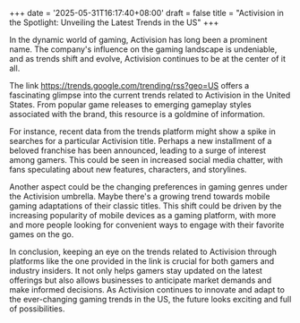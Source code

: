 +++
date = '2025-05-31T16:17:40+08:00'
draft = false
title = "Activision in the Spotlight: Unveiling the Latest Trends in the US"
+++

In the dynamic world of gaming, Activision has long been a prominent name. The company's influence on the gaming landscape is undeniable, and as trends shift and evolve, Activision continues to be at the center of it all.

  The link https://trends.google.com/trending/rss?geo=US offers a fascinating glimpse into the current trends related to Activision in the United States. From popular game releases to emerging gameplay styles associated with the brand, this resource is a goldmine of information.

  For instance, recent data from the trends platform might show a spike in searches for a particular Activision title. Perhaps a new installment of a beloved franchise has been announced, leading to a surge of interest among gamers. This could be seen in increased social media chatter, with fans speculating about new features, characters, and storylines.

  Another aspect could be the changing preferences in gaming genres under the Activision umbrella. Maybe there's a growing trend towards mobile gaming adaptations of their classic titles. This shift could be driven by the increasing popularity of mobile devices as a gaming platform, with more and more people looking for convenient ways to engage with their favorite games on the go.

  In conclusion, keeping an eye on the trends related to Activision through platforms like the one provided in the link is crucial for both gamers and industry insiders. It not only helps gamers stay updated on the latest offerings but also allows businesses to anticipate market demands and make informed decisions. As Activision continues to innovate and adapt to the ever-changing gaming trends in the US, the future looks exciting and full of possibilities.